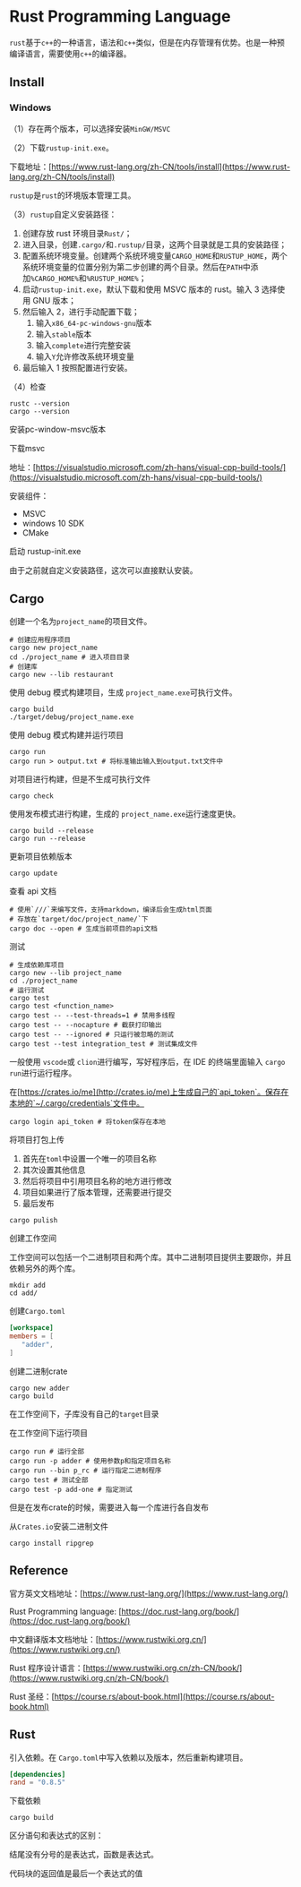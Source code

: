 # Rust Programming Language

`rust`基于`c++`的一种语言，语法和`c++`类似，但是在内存管理有优势。也是一种预编译语言，需要使用`c++`的编译器。

## Install

### Windows

（1）存在两个版本，可以选择安装`MinGW/MSVC`

（2）下载`rustup-init.exe`。

下载地址：[https://www.rust-lang.org/zh-CN/tools/install](https://www.rust-lang.org/zh-CN/tools/install)

`rustup`是`rust`的环境版本管理工具。

（3）`rustup`自定义安装路径：

1. 创建存放 rust 环境目录`Rust/`；
2. 进入目录，创建`.cargo/`和`.rustup/`目录，这两个目录就是工具的安装路径；
3. 配置系统环境变量。创建两个系统环境变量`CARGO_HOME`和`RUSTUP_HOME`，两个系统环境变量的位置分别为第二步创建的两个目录。然后在`PATH`中添加`%CARGO_HOME%`和`%RUSTUP_HOME%`；
4. 启动`rustup-init.exe`，默认下载和使用 MSVC 版本的 rust。输入 3 选择使用 GNU 版本；
5. 然后输入 2，进行手动配置下载；
   1. 输入`x86_64-pc-windows-gnu`版本
   2. 输入`stable`版本
   3. 输入`complete`进行完整安装
   4. 输入`Y`允许修改系统环境变量
6. 最后输入 1 按照配置进行安装。

（4）检查

```shell
rustc --version
cargo --version
```

安装pc-window-msvc版本

下载msvc

地址：[https://visualstudio.microsoft.com/zh-hans/visual-cpp-build-tools/](https://visualstudio.microsoft.com/zh-hans/visual-cpp-build-tools/)

安装组件：

- MSVC
- windows 10 SDK
- CMake

启动 rustup-init.exe

由于之前就自定义安装路径，这次可以直接默认安装。

## Cargo

创建一个名为`project_name`的项目文件。

```shell
# 创建应用程序项目
cargo new project_name
cd ./project_name # 进入项目目录
# 创建库
cargo new --lib restaurant
```

使用 debug 模式构建项目，生成 `project_name.exe`可执行文件。

```shell
cargo build
./target/debug/project_name.exe
```

使用 debug 模式构建并运行项目

```shell
cargo run
cargo run > output.txt # 将标准输出输入到output.txt文件中
```

对项目进行构建，但是不生成可执行文件

```shell
cargo check
```

使用发布模式进行构建，生成的 `project_name.exe`运行速度更快。

```shell
cargo build --release
cargo run --release
```

更新项目依赖版本

```shell
cargo update
```

查看 api 文档

```shell
# 使用`///`来编写文件，支持markdown，编译后会生成html页面
# 存放在`target/doc/project_name/`下
cargo doc --open # 生成当前项目的api文档
```

测试

```shell
# 生成依赖库项目
cargo new --lib project_name
cd ./project_name
# 运行测试
cargo test
cargo test <function_name>
cargo test -- --test-threads=1 # 禁用多线程
cargo test -- --nocapture # 截获打印输出
cargo test -- --ignored # 只运行被忽略的测试
cargo test --test integration_test # 测试集成文件
```

一般使用 `vscode`或 `clion`进行编写，写好程序后，在 IDE 的终端里面输入 `cargo run`进行运行程序。

在[https://crates.io/me](http://crates.io/me)上生成自己的`api_token`。保存在本地的`~/.cargo/credentials`文件中。

```shell
cargo login api_token # 将token保存在本地
```

将项目打包上传

1. 首先在`toml`中设置一个唯一的项目名称
2. 其次设置其他信息
3. 然后将项目中引用项目名称的地方进行修改
4. 项目如果进行了版本管理，还需要进行提交
5. 最后发布

```shell
cargo pulish
```

创建工作空间

工作空间可以包括一个二进制项目和两个库。其中二进制项目提供主要跟你，并且依赖另外的两个库。

```shell
mkdir add
cd add/
```

创建`Cargo.toml`

```toml
[workspace]
members = [
   "adder",
]
```

创建二进制crate

```shell
cargo new adder
cargo build
```

在工作空间下，子库没有自己的`target`目录

在工作空间下运行项目

```shell
cargo run # 运行全部
cargo run -p adder # 使用参数p和指定项目名称
cargo run --bin p_rc # 运行指定二进制程序
cargo test # 测试全部
cargo test -p add-one # 指定测试
```

但是在发布crate的时候，需要进入每一个库进行各自发布

从`Crates.io`安装二进制文件

```shell
cargo install ripgrep
```

## Reference

官方英文文档地址：[https://www.rust-lang.org/](https://www.rust-lang.org/)

Rust Programming language: [https://doc.rust-lang.org/book/](https://doc.rust-lang.org/book/)

中文翻译版本文档地址：[https://www.rustwiki.org.cn/](https://www.rustwiki.org.cn/)

Rust 程序设计语言：[https://www.rustwiki.org.cn/zh-CN/book/](https://www.rustwiki.org.cn/zh-CN/book/)

Rust 圣经：[https://course.rs/about-book.html](https://course.rs/about-book.html)

## Rust

引入依赖。在 `Cargo.toml`中写入依赖以及版本，然后重新构建项目。

```toml
[dependencies]
rand = "0.8.5"
```

下载依赖

```shell
cargo build
```

区分语句和表达式的区别：

结尾没有分号的是表达式，函数是表达式。

代码块的返回值是最后一个表达式的值